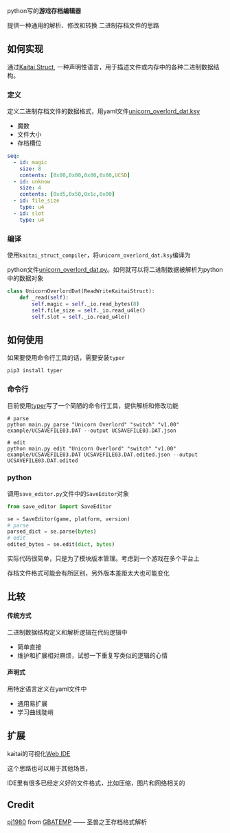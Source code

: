 
python写的**游戏存档编辑器**

提供一种通用的解析、修改和转换 二进制存档文件的思路

## 如何实现

通过[Kaitai Struct](https://github.com/kaitai-io/kaitai_struct), 一种声明性语言，用于描述文件或内存中的各种二进制数据结构。

### 定义
定义二进制存档文件的数据格式，用yaml文件[unicorn_overlord_dat.ksy](./unicorn_overlord/switch/v1_00/unicorn_overlord_dat.ksy)

- 魔数
- 文件大小
- 存档槽位

```yaml
seq:
  - id: magic
    size: 8
    contents: [0x00,0x00,0x00,0x00,UCSD]
  - id: unknow
    size: 4
    contents: [0xd5,0x50,0x1c,0x00]
  - id: file_size
    type: u4
  - id: slot
    type: u4
```

### 编译
使用`kaitai_struct_compiler`，将`unicorn_overlord_dat.ksy`编译为

python文件[unicorn_overlord_dat.py](./unicorn_overlord/switch/v1_00/unicorn_overlord_dat.py)。如何就可以将二进制数据被解析为python中的数据对象
```python
class UnicornOverlordDat(ReadWriteKaitaiStruct):
    def _read(self):
        self.magic = self._io.read_bytes(8)
        self.file_size = self._io.read_u4le()
        self.slot = self._io.read_u4le()
```


## 如何使用
如果要使用命令行工具的话，需要安装`typer`

    pip3 install typer

### 命令行
目前使用[typer](https://github.com/tiangolo/typer)写了一个简陋的命令行工具，提供解析和修改功能
```shell
# parse
python main.py parse "Unicorn Overlord" "switch" "v1.00" example/UCSAVEFILE03.DAT --output UCSAVEFILE03.DAT.json

# edit
python main.py edit "Unicorn Overlord" "switch" "v1.00" example/UCSAVEFILE03.DAT UCSAVEFILE03.DAT.edited.json --output UCSAVEFILE03.DAT.edited
```
### python 
调用`save_editor.py`文件中的`SaveEditor`对象
```python
from save_editor import SaveEditor

se = SaveEditor(game, platform, version)
# parse
parsed_dict = se.parse(bytes)
# edit
edited_bytes = se.edit(dict, bytes)
```
实际代码很简单，只是为了模块版本管理。考虑到一个游戏在多个平台上

存档文件格式可能会有所区别，另外版本差距太大也可能变化

## 比较
#### 传统方式 
二进制数据结构定义和解析逻辑在代码逻辑中
* 简单直接
* 维护和扩展相对麻烦，试想一下重复写类似的逻辑的心情
#### 声明式
用特定语言定义在yaml文件中
* 通用易扩展
* 学习曲线陡峭

## 扩展
kaitai的可视化[Web IDE](https://ide.kaitai.io)

这个思路也可以用于其他场景，

IDE里有很多已经定义好的文件格式，比如压缩，图片和网络相关的

## Credit
[pj1980](https://gbatemp.net/members/pj1980.378437) from [GBATEMP](https://gbatemp.net/threads/unicorn-overlord-save-editing.650584) —— 圣兽之王存档格式解析 